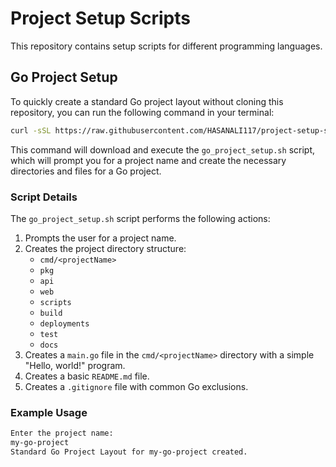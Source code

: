 # Project Setup Scripts

This repository contains setup scripts for different programming languages.

## Go Project Setup

To quickly create a standard Go project layout without cloning this repository, you can run the following command in your terminal:

```sh
curl -sSL https://raw.githubusercontent.com/HASANALI117/project-setup-scripts/main/go_project_setup.sh | bash
```

This command will download and execute the `go_project_setup.sh` script, which will prompt you for a project name and create the necessary directories and files for a Go project.

### Script Details

The `go_project_setup.sh` script performs the following actions:

1. Prompts the user for a project name.
2. Creates the project directory structure:
   - `cmd/<projectName>`
   - `pkg`
   - `api`
   - `web`
   - `scripts`
   - `build`
   - `deployments`
   - `test`
   - `docs`
3. Creates a `main.go` file in the `cmd/<projectName>` directory with a simple "Hello, world!" program.
4. Creates a basic `README.md` file.
5. Creates a `.gitignore` file with common Go exclusions.

### Example Usage

```sh
Enter the project name:
my-go-project
Standard Go Project Layout for my-go-project created.
```
